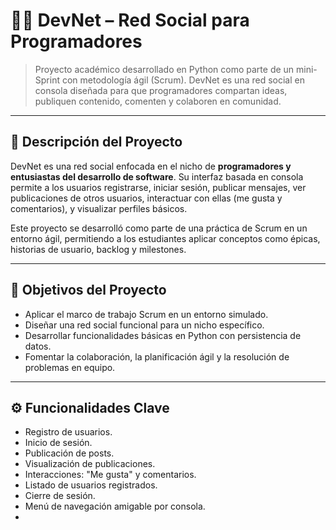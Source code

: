 # 👨‍💻 DevNet – Red Social para Programadores

> Proyecto académico desarrollado en Python como parte de un mini-Sprint con metodología ágil (Scrum). DevNet es una red social en consola diseñada para que programadores compartan ideas, publiquen contenido, comenten y colaboren en comunidad.

---

## 📌 Descripción del Proyecto

DevNet es una red social enfocada en el nicho de **programadores y entusiastas del desarrollo de software**. Su interfaz basada en consola permite a los usuarios registrarse, iniciar sesión, publicar mensajes, ver publicaciones de otros usuarios, interactuar con ellas (me gusta y comentarios), y visualizar perfiles básicos.

Este proyecto se desarrolló como parte de una práctica de Scrum en un entorno ágil, permitiendo a los estudiantes aplicar conceptos como épicas, historias de usuario, backlog y milestones.

---

## 🎯 Objetivos del Proyecto

- Aplicar el marco de trabajo Scrum en un entorno simulado.
- Diseñar una red social funcional para un nicho específico.
- Desarrollar funcionalidades básicas en Python con persistencia de datos.
- Fomentar la colaboración, la planificación ágil y la resolución de problemas en equipo.

---

## ⚙️ Funcionalidades Clave

- Registro de usuarios.
- Inicio de sesión.
- Publicación de posts.
- Visualización de publicaciones.
- Interacciones: "Me gusta" y comentarios.
- Listado de usuarios registrados.
- Cierre de sesión.
- Menú de navegación amigable por consola.
-
